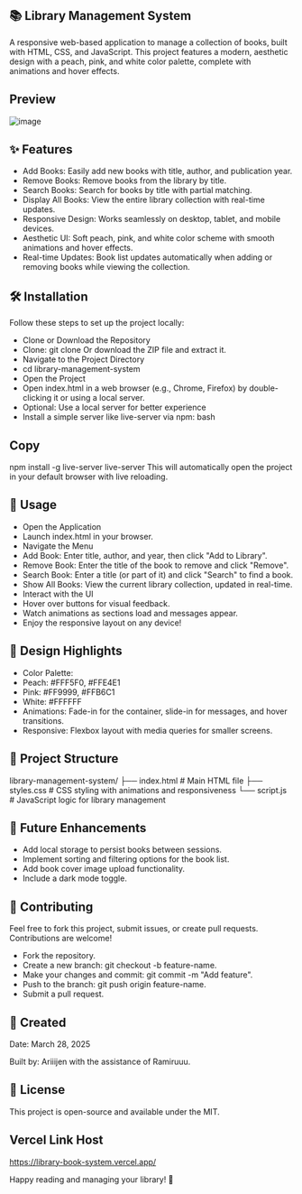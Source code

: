 ## 📚 Library Management System
A responsive web-based application to manage a collection of books, built with HTML, CSS, and JavaScript. This project features a modern, aesthetic design with a peach, pink, and white color palette, complete with animations and hover effects.

## Preview
![image](https://github.com/user-attachments/assets/b4266655-235e-4275-a9e0-69c8f2b35b00)

## ✨ Features
 - Add Books: Easily add new books with title, author, and publication year.
 - Remove Books: Remove books from the library by title.
 - Search Books: Search for books by title with partial matching.
 - Display All Books: View the entire library collection with real-time updates.
 - Responsive Design: Works seamlessly on desktop, tablet, and mobile devices.
 - Aesthetic UI: Soft peach, pink, and white color scheme with smooth animations and hover effects.
 - Real-time Updates: Book list updates automatically when adding or removing books while viewing the collection.

## 🛠️ Installation
Follow these steps to set up the project locally:

 - Clone or Download the Repository
 - Clone: git clone <repository-url>
Or download the ZIP file and extract it.
 - Navigate to the Project Directory
 - cd library-management-system
 - Open the Project
 - Open index.html in a web browser (e.g., Chrome, Firefox) by double-clicking it or using a local server.
 - Optional: Use a local server for better experience
 - Install a simple server like live-server via npm:
bash

## Copy
npm install -g live-server
live-server
This will automatically open the project in your default browser with live reloading.

## 📖 Usage
 - Open the Application
 - Launch index.html in your browser.
 - Navigate the Menu
 - Add Book: Enter title, author, and year, then click "Add to Library".
 - Remove Book: Enter the title of the book to remove and click "Remove".
 - Search Book: Enter a title (or part of it) and click "Search" to find a book.
 - Show All Books: View the current library collection, updated in real-time.
 - Interact with the UI
 - Hover over buttons for visual feedback.
 - Watch animations as sections load and messages appear.
 - Enjoy the responsive layout on any device!

## 🎨 Design Highlights
 - Color Palette:
 - Peach: #FFF5F0, #FFE4E1
 - Pink: #FF9999, #FFB6C1
 - White: #FFFFFF
 - Animations: Fade-in for the container, slide-in for messages, and hover transitions.
 - Responsive: Flexbox layout with media queries for smaller screens.

## 📂 Project Structure
library-management-system/
├── index.html      # Main HTML file
├── styles.css      # CSS styling with animations and responsiveness
└── script.js       # JavaScript logic for library management

## 🚀 Future Enhancements
 - Add local storage to persist books between sessions.
 - Implement sorting and filtering options for the book list.
 - Add book cover image upload functionality.
 - Include a dark mode toggle.

## 🤝 Contributing
Feel free to fork this project, submit issues, or create pull requests. Contributions are welcome!

 - Fork the repository.
 - Create a new branch: git checkout -b feature-name.
 - Make your changes and commit: git commit -m "Add feature".
 - Push to the branch: git push origin feature-name.
 - Submit a pull request.

## 📅 Created
Date: March 28, 2025

Built by: Ariiijen with the assistance of Ramiruuu.

## 📜 License
This project is open-source and available under the MIT.

## Vercel Link Host
https://library-book-system.vercel.app/

Happy reading and managing your library! 📖
